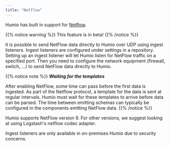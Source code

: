 ```yaml
---
title: "Netflow"
---
```


Humio has built in support for [Netflow](https://en.wikipedia.org/wiki/NetFlow).

{{% notice warning %}}
This feature is in beta!
{{% /notice %}}

It is possible to send NetFlow data directly to Humio over UDP using ingest listeners. 
Ingest listeners are configured under settings in a repository.  
Setting up an ingest listener will let Humio listen for NetFlow traffic on a specified port. 
Then you need to configure the network equipment (firewall, switch, ...) to send NetFlow data directly to Humio.

{{% notice note %}}
***Waiting for the templates***

After enabling NetFlow, some time can pass before the first data is ingested. As part of the Netflow protocol, a template for the data is sent at regular intervals.
Humio must wait for these templates to arrive before data can be parsed.
The time between emitting schemas can typically be configured in the components emitting NetFlow data. 
{{% /notice %}}

Humio supports NetFlow version 9.  For other versions, we suggest looking at using Logstash's netflow codec adapter.

Ingest listeners are only available in on-premises Humio due to security concerns.


